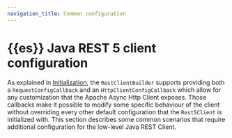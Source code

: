 ```yaml
---
navigation_title: Common configuration
---
```


# {{es}} Java REST 5 client configuration

As explained in [Initialization](../usage/initialization.md), the `RestClientBuilder` supports providing both a `RequestConfigCallback` and an `HttpClientConfigCallback` which allow for any customization that the Apache Async Http Client exposes. Those callbacks make it possible to modify some specific behaviour of the client without overriding every other default configuration that the `Rest5Client` is initialized with. This section describes some common scenarios that require additional configuration for the low-level Java REST Client.

<!--
TODO update RequestConfigCallback
-->






